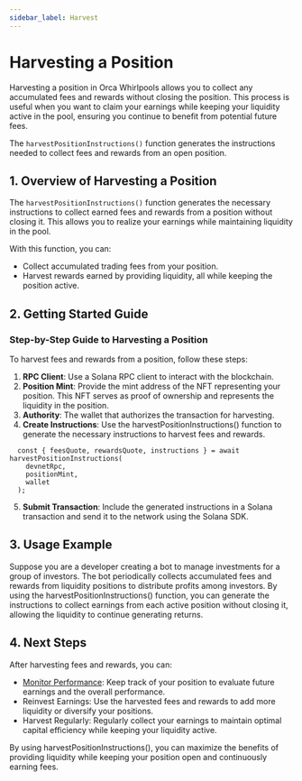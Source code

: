 ```yaml
---
sidebar_label: Harvest
---
```


# Harvesting a Position

Harvesting a position in Orca Whirlpools allows you to collect any accumulated fees and rewards without closing the position. This process is useful when you want to claim your earnings while keeping your liquidity active in the pool, ensuring you continue to benefit from potential future fees.

The `harvestPositionInstructions()` function generates the instructions needed to collect fees and rewards from an open position.

## 1. Overview of Harvesting a Position

The `harvestPositionInstructions()` function generates the necessary instructions to collect earned fees and rewards from a position without closing it. This allows you to realize your earnings while maintaining liquidity in the pool.

With this function, you can:
- Collect accumulated trading fees from your position.
- Harvest rewards earned by providing liquidity, all while keeping the position active.

## 2. Getting Started Guide

### Step-by-Step Guide to Harvesting a Position

To harvest fees and rewards from a position, follow these steps:
1. **RPC Client**: Use a Solana RPC client to interact with the blockchain.
2. **Position Mint**: Provide the mint address of the NFT representing your position. This NFT serves as proof of ownership and represents the liquidity in the position.
3. **Authority**: The wallet that authorizes the transaction for harvesting.
4. **Create Instructions**: Use the harvestPositionInstructions() function to generate the necessary instructions to harvest fees and rewards.
```tsx
  const { feesQuote, rewardsQuote, instructions } = await harvestPositionInstructions(
    devnetRpc,
    positionMint,
    wallet
  );
```
5. **Submit Transaction**: Include the generated instructions in a Solana transaction and send it to the network using the Solana SDK.

## 3. Usage Example

Suppose you are a developer creating a bot to manage investments for a group of investors. The bot periodically collects accumulated fees and rewards from liquidity positions to distribute profits among investors. By using the harvestPositionInstructions() function, you can generate the instructions to collect earnings from each active position without closing it, allowing the liquidity to continue generating returns.

## 4. Next Steps

After harvesting fees and rewards, you can:

- [Monitor Performance](./02-Fetch%20Positions.md): Keep track of your position to evaluate future earnings and the overall performance.
- Reinvest Earnings: Use the harvested fees and rewards to add more liquidity or diversify your positions.
- Harvest Regularly: Regularly collect your earnings to maintain optimal capital efficiency while keeping your liquidity active.

By using harvestPositionInstructions(), you can maximize the benefits of providing liquidity while keeping your position open and continuously earning fees.